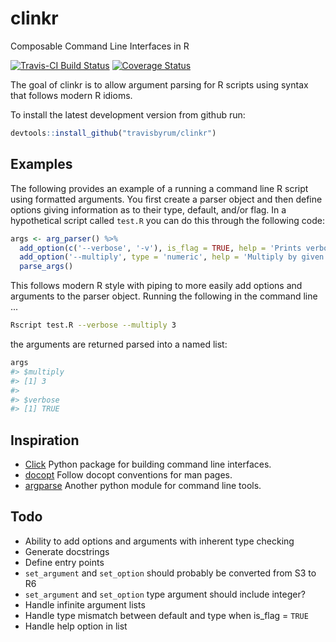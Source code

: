 clinkr
======

Composable Command Line Interfaces in R

[![Travis-CI Build Status](https://travis-ci.org/travisbyrum/clinkr.svg?branch=master)](https://travis-ci.org/travisbyrum/clinkr)
[![Coverage Status](https://img.shields.io/codecov/c/github/travisbyrum/clinkr/master.svg)](https://codecov.io/github/travisbyrum/clinkr?branch=master)

The goal of clinkr is to allow argument parsing for R scripts using syntax that follows modern R idioms.

To install the latest development version from github run:

``` r
devtools::install_github("travisbyrum/clinkr")
```

Examples
--------

The following provides an example of a running a command line R script using formatted arguments.
You first create a parser object and then define options giving information as to their type, default, and/or flag.  In a hypothetical script called `test.R` you can do this through the following code:

``` r
args <- arg_parser() %>% 
  add_option(c('--verbose', '-v'), is_flag = TRUE, help = 'Prints verbose output.') %>%
  add_option('--multiply', type = 'numeric', help = 'Multiply by given number.') %>%
  parse_args()
```

This follows modern R style with piping to more easily add options and arguments to the parser object.  Running the following in the command line ...

``` bash
Rscript test.R --verbose --multiply 3
```

the arguments are returned parsed into a named list:

``` r
args
#> $multiply
#> [1] 3
#>
#> $verbose
#> [1] TRUE
```

Inspiration
-----------

- [Click](http://click.pocoo.org/5/) Python package for building command line interfaces.
- [docopt](http://docopt.org/) Follow docopt conventions for man pages.
- [argparse](https://docs.python.org/3/library/argparse.html) Another python module for command line tools.

Todo
----

- Ability to add options and arguments with inherent type checking
- Generate docstrings
- Define entry points
- `set_argument` and `set_option` should probably be converted from S3 to R6
- `set_argument` and `set_option` type argument should include integer?
- Handle infinite argument lists
- Handle type mismatch between default and type when is_flag = `TRUE`
- Handle help option in list
